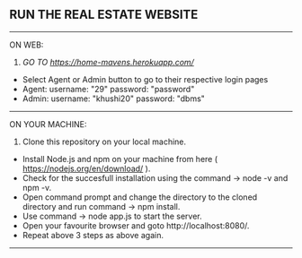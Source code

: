 ## RUN THE REAL ESTATE WEBSITE
***
ON WEB:
1. *GO TO https://home-mavens.herokuapp.com/*
* Select Agent or Admin button to go to their respective login pages
* Agent: username: "29" password: "password"
* Admin: username: "khushi20" password: "dbms"
***
ON YOUR MACHINE:
1. Clone this repository on your local machine.
* Install Node.js and npm on your machine from here ( https://nodejs.org/en/download/ ). 
* Check for the succesfull installation using the command -> node -v and npm -v.
* Open command prompt and change the directory to the cloned directory and run command -> npm install.
* Use command -> node app.js to start the server.
* Open your favourite browser and goto http://localhost:8080/.
* Repeat above 3 steps as above again.
***
